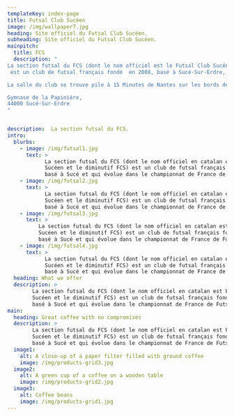 ```yaml
---
templateKey: index-page
title: Futsal Club Sucéen
image: /img/wallpaper7.jpg
heading: Site officiel du Futsal Club Sucéen.
subheading: Site officiel du Futsal Club Sucéen.
mainpitch:
  title: FCS
  description: "
La section futsal du FCS (dont le nom officiel est le Futsal Club Sucéen)
 est un club de futsal français fondé  en 2008, basé à Sucé-Sur-Erdre, évoluant dans le championnat départemental du district de la Loire-Atlantique de Futsal.

La salle du club se trouve pile à 15 Minutes de Nantes sur les bords de l'Erdre sur lequel il fait bon vivre.  Les jours de match sont les Lundis et Vendredi au : 

Gymnase de la Papinière, 
44000 Sucé-Sur-Erdre
"


description:  La section futsal du FCS.
intro:
  blurbs:
    - image: /img/futsal1.jpg
      text: >
            La section futsal du FCS (dont le nom officiel en catalan est Futsal Club
            Sucéen et le diminutif FCS) est un club de futsal français fondé en 2008,
            basé à Sucé et qui évolue dans le championnat de France de Futsal.
    - image: /img/futsal2.jpg
      text: >
            La section futsal du FCS (dont le nom officiel en catalan est Futsal Club
            Sucéen et le diminutif FCS) est un club de futsal français fondé en 2008,
            basé à Sucé et qui évolue dans le championnat de France de Futsal.
    - image: /img/futsal3.jpg
      text: >
          La section futsal du FCS (dont le nom officiel en catalan est Futsal Club
          Sucéen et le diminutif FCS) est un club de futsal français fondé en 2008,
          basé à Sucé et qui évolue dans le championnat de France de Futsal.
    - image: /img/futsal4.jpg
      text: >
            La section futsal du FCS (dont le nom officiel en catalan est Futsal Club
            Sucéen et le diminutif FCS) est un club de futsal français fondé en 2008,
            basé à Sucé et qui évolue dans le championnat de France de Futsal.
  heading: What we offer
  description: >
        La section futsal du FCS (dont le nom officiel en catalan est Futsal Club
        Sucéen et le diminutif FCS) est un club de futsal français fondé en 2008,
        basé à Sucé et qui évolue dans le championnat de France de Futsal.
main:
  heading: Great coffee with no compromises
  description: >
        La section futsal du FCS (dont le nom officiel en catalan est Futsal Club
        Sucéen et le diminutif FCS) est un club de futsal français fondé en 2008,
        basé à Sucé et qui évolue dans le championnat de France de Futsal.
  image1:
    alt: A close-up of a paper filter filled with ground coffee
    image: /img/products-grid3.jpg
  image2:
    alt: A green cup of a coffee on a wooden table
    image: /img/products-grid2.jpg
  image3:
    alt: Coffee beans
    image: /img/products-grid1.jpg
---
```

